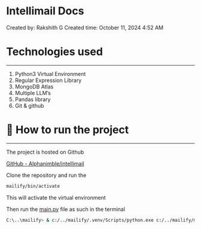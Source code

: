 # Intellimail Docs

Created by: Rakshith G
Created time: October 11, 2024 4:52 AM

# Technologies used

---

1. Python3 Virtual Environment
2. Regular Expression Library
3. MongoDB Atlas
4. Multiple LLM’s
5. Pandas library
6. Git & github

# 🚀 How to run the project

---

The project is hosted on Github 

[GitHub - Alphanimble/intellimail](https://github.com/Alphanimble/intellimail)

Clone the repository and run the 

```bash
mailify/bin/activate
```

This will activate the virtual environment

Then run the [main.py](http://main.py) file as such in the terminal

```bash
C:\..\mailify> & c:/../mailify/.venv/Scripts/python.exe c:/../mailify/main.py
```
